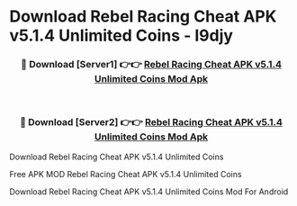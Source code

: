 # Download Rebel Racing Cheat APK v5.1.4 Unlimited Coins - l9djy



<div align="center">
<h3>🔴 Download [Server1] 👉👉 <a href="https://momento.my/?title=Rebel_Racing_Cheat_APK_v5.1.4_Unlimited_Coins">Rebel Racing Cheat APK v5.1.4 Unlimited Coins Mod Apk</a></h3><br>

<h3>🔴 Download [Server2] 👉👉 <a href="https://momento.my/?title=Rebel_Racing_Cheat_APK_v5.1.4_Unlimited_Coins">Rebel Racing Cheat APK v5.1.4 Unlimited Coins Mod Apk</a></h3>
</div>



Download Rebel Racing Cheat APK v5.1.4 Unlimited Coins 

Free APK MOD Rebel Racing Cheat APK v5.1.4 Unlimited Coins 

Download Rebel Racing Cheat APK v5.1.4 Unlimited Coins Mod For Android
